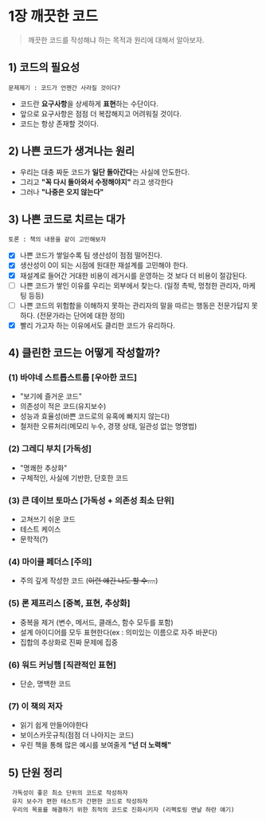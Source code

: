 # 1장 깨끗한 코드

> 깨끗한 코드를 작성해냐 하는 목적과 원리에 대해서 알아보자.

##

## 1) 코드의 필요성

```
문제제기 : 코드가 언젠간 사라질 것이다?
```

- 코드란 **요구사항**을 상세하게 **표현**하는 수단이다.
- 앞으로 요구사항은 점점 더 복잡해지고 어려워질 것이다.
- 코드는 항상 존재할 것이다.

## 2) 나쁜 코드가 생겨나는 원리

- 우리는 대충 짜둔 코드가 **일단 돌아간다**는 사실에 안도한다.
- 그리고 **"꼭 다시 돌아와서 수정해야지"** 라고 생각한다
- 그러나 **"나중은 오지 않는다"**

## 3) 나쁜 코드로 치르는 대가

```
토론 : 책의 내용을 같이 고민해보자
```

- [x] 나쁜 코드가 쌓일수록 팀 생산성이 점점 떨어진다.
- [x] 생산성이 0이 되는 시점에 원대한 재설계를 고민해야 한다.
- [x] 재설계로 들어간 거대한 비용이 레거시를 운영하는 것 보다 더 비용이 절감된다.
- [ ] 나쁜 코드가 쌓인 이유를 우리는 외부에서 찾는다. (일정 촉박, 멍청한 관리자, 마케팅 등등)
- [ ] 나쁜 코드의 위험함을 이해하지 못하는 관리자의 말을 따르는 행동은 전문가답지 못하다. (전문가라는 단어에 대한 정의)
- [x] 빨리 가고자 하는 이유에서도 클리한 코드가 유리하다.

## 4) 클린한 코드는 어떻게 작성할까?

### (1) 바야네 스트롭스트룹 [우아한 코드]

- "보기에 즐거운 코드"
- 의존성이 적은 코드(유지보수)
- 성능과 효율성(바쁜 코드로의 유혹에 빠지지 않는다)
- 철저한 오류처리(메모리 누수, 경쟁 상태, 일관성 없는 명명법)

### (2) 그레디 부치 [가독성]

- "명쾌한 추상화"
- 구체적인, 사실에 기반한, 단호한 코드

### (3) 큰 데이브 토마스 [가독성 + 의존성 최소 단위]

- 고쳐쓰기 쉬운 코드
- 테스트 케이스
- 문학적(?)

### (4) 마이클 페더스 [주의]

- 주의 깊게 작성한 코드 (~~이런 얘긴 나도 할 수....~~)

### (5) 론 제프리스 [중복, 표현, 추상화]

- 중복을 제거 (변수, 메서드, 클래스, 함수 모두를 포함)
- 설계 아이디어를 모두 표현한다(ex : 의미있는 이름으로 자주 바꾼다)
- 집합의 추상화로 진짜 문제에 집중

### (6) 워드 커닝햄 [직관적인 표현]

- 단순, 명백한 코드

### (7) 이 책의 저자

- 읽기 쉽게 만들어야한다
- 보이스카웃규칙(점점 더 나아지는 코드)
- 우린 책을 통해 많은 예시를 보여줄게 **"넌 더 노력해"**

## 5) 단원 정리

```
 가독성이 좋은 최소 단위의 코드로 작성하자
 유지 보수가 편한 테스트가 간편한 코드로 작성하자
 우리의 목표를 해결하기 위한 최적의 코드로 진화시키자 (리펙토링 맨날 하란 얘기)
```